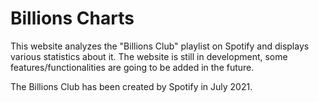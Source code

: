 # Billions Charts

This website analyzes the "Billions Club" playlist on Spotify and displays various statistics about it.
The website is still in development, some features/functionalities are going to be added in the future.  
<!-- Available here : [billions-charts.gatienh.fr/](https://billions-charts.gatienh.fr/) -->

The Billions Club has been created by Spotify in July 2021.